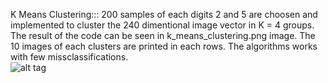  K Means Clustering::: 200 samples of each digits 2 and 5 are choosen and implemented to cluster the 240 dimentional image vector in K = 4 groups. The result of the code can be seen in k_means_clustering.png image. The 10 images of each clusters are printed in each rows. The algorithms works with few missclassifications.\
![alt tag](https://github.com/aerolalit/Machine-Learning/blob/master/K_means_clustering/K_means_clustering.png)

